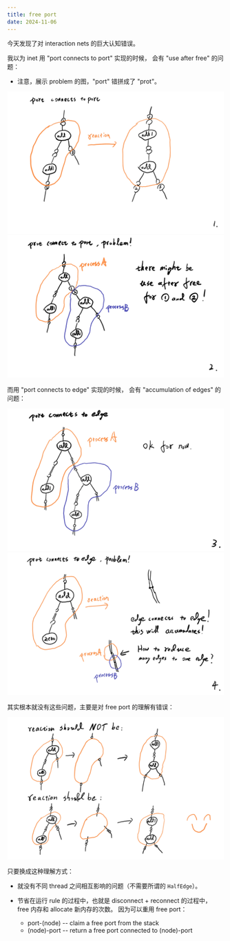 ```yaml
---
title: free port
date: 2024-11-06
---
```


今天发现了对 interaction nets 的巨大认知错误。

我以为 inet 用 "port connects to port" 实现的时候，
会有 "use after free" 的问题：

- 注意，展示 problem 的图，"port" 错拼成了 "prot"。

![](images/19-202411060548.jpg)
![](images/20-202411060552.jpg)

而用 "port connects to edge" 实现的时候，
会有 "accumulation of edges" 的问题：

![](images/21-202411060553.jpg)
![](images/22-202411060553.jpg)

其实根本就没有这些问题，主要是对 free port 的理解有错误：

![](images/23-202411060755.jpg)

只要换成这种理解方式：

- 就没有不同 thread 之间相互影响的问题（不需要所谓的 `HalfEdge`）。

- 节省在运行 rule 的过程中，也就是 disconnect + reconnect 的过程中，
  free 内存和 allocate 新内存的次数。
  因为可以重用 free port：
  - port-(node) -- claim a free port from the stack
  - (node)-port -- return a free port connected to (node)-port
